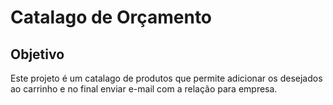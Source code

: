 # Catalago de Orçamento

## Objetivo

Este projeto é um catalago de produtos que permite adicionar os desejados ao carrinho e no final enviar e-mail com a relação para empresa.
